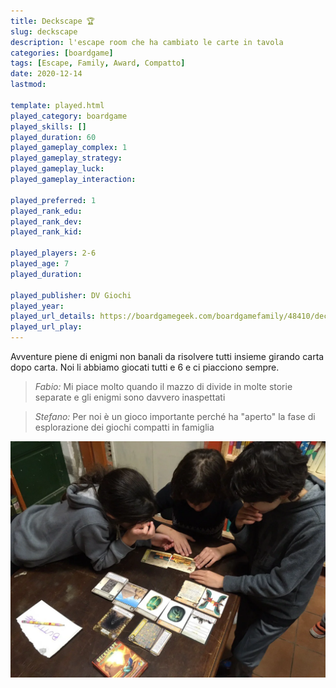 ```yaml
---
title: Deckscape 🏆
slug: deckscape
description: l'escape room che ha cambiato le carte in tavola
categories: [boardgame]
tags: [Escape, Family, Award, Compatto]
date: 2020-12-14
lastmod: 

template: played.html
played_category: boardgame
played_skills: []
played_duration: 60
played_gameplay_complex: 1
played_gameplay_strategy: 
played_gameplay_luck: 
played_gameplay_interaction: 

played_preferred: 1
played_rank_edu: 
played_rank_dev: 
played_rank_kid: 

played_players: 2-6
played_age: 7
played_duration: 

played_publisher: DV Giochi
played_year: 
played_url_details: https://boardgamegeek.com/boardgamefamily/48410/deckscape
played_url_play: 
---
```


Avventure piene di enigmi non banali da risolvere tutti insieme girando carta dopo carta. Noi li abbiamo giocati tutti e 6 e ci piacciono sempre.

> *Fabio:*
> Mi piace molto quando il mazzo di divide in molte storie separate e gli enigmi sono davvero inaspettati

> *Stefano:*
> Per noi è un gioco importante perché ha "aperto" la fase di esplorazione dei giochi compatti in famiglia

![](img/deckscape.webp)


